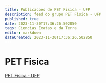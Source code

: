 ```yaml
---
title: Publicacoes de PET Fisica - UFP
description: feed do grupo PET Fisica - UFP
published: true
date: 2023-11-30T17:36:26.502850
tags: Ciencias Exatas e da Terra
editor: markdown
dateCreated: 2023-11-30T17:36:26.502850
---
```


# PET Fisica
[PET Fisica - UFP](/grupo/142PETFisicaUFP.md)